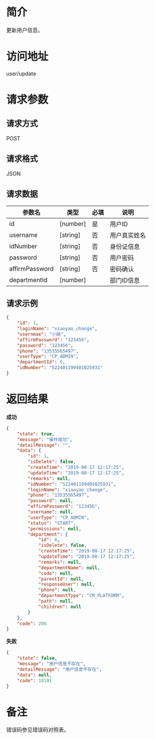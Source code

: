 # 简介
更新用户信息。

# 访问地址
user/update

# 请求参数

## 请求方式
POST

## 请求格式
JSON

## 请求数据
|参数名|类型|必填|说明|
|-|-|-|-|
|id|[number]|是|用户ID|
|username|[string]|否|用户真实姓名|
|idNumber|[string]|否|身份证信息|
|password|[string]|否|用户密码|
|affirmPassword|[string]|否|密码确认|
|departmentId|[number]||部门ID信息|
## 请求示例
```json
{
	"id": 1,
    "loginName": "xiaoyao_change",
    "usernmae": "小姚",
    "affirmPassword": "123456",
    "password": "123456",
    "phone": "13535565497",
    "userType": "CP_ADMIN",
    "departmentId": 6,
    "idNumber": "522401199401025931"
}
```

# 返回结果
**成功**
```json
{
    "state": true,
    "message": "操作成功",
    "detailMessage": "",
    "data": {
        "id": 1,
        "isDelete": false,
        "createTime": "2019-08-17 12:17:25",
        "updateTime": "2019-08-17 12:17:25",
        "remarks": null,
        "idNumber": "522401199401025931",
        "loginName": "xiaoyao_change",
        "phone": "13535565497",
        "password": null,
        "affirmPassword": "123456",
        "username": null,
        "userType": "CP_ADMIN",
        "status": "START",
        "permissions": null,
        "department": {
            "id": 6,
            "isDelete": false,
            "createTime": "2019-08-17 12:17:25",
            "updateTime": "2019-08-17 12:17:25",
            "remarks": null,
            "departmentName": null,
            "code": null,
            "parentId": null,
            "responseUser": null,
            "phone": null,
            "departmentType": "CM_PLATFORM",
            "path": null,
            "children": null
        }
    },
    "code": 200
}
```

**失败**
```json
{
    "state": false,
    "message": "用户信息不存在",
    "detailMessage": "用户信息不存在",
    "data": null,
    "code": 10101
}
```

# 备注
错误码参见错误码对照表。